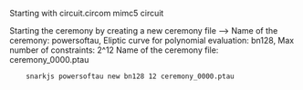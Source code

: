 Starting with circuit.circom mimc5 circuit

Starting the ceremony by creating a new ceremony file 
--> 
Name of the ceremony: powersoftau,
Eliptic curve for polynomial evaluation: bn128,
Max number of constraints: 2^12
Name of the ceremony file: ceremony_0000.ptau

        snarkjs powersoftau new bn128 12 ceremony_0000.ptau


